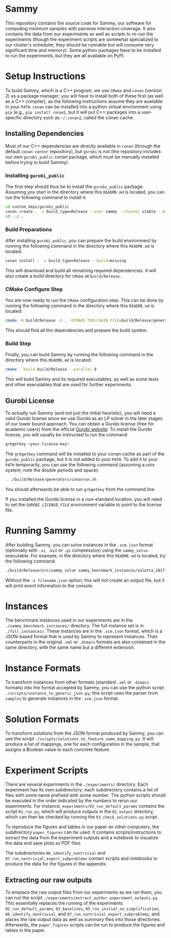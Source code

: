 # Sammy
This repository contains the source code for Sammy,
our software for computing minimum samples with pairwise interaction coverage.
It also contains the data from our experiments as well as scripts to re-run
the experiments (though the experiment scripts are somewhat specialized to our
cluster's scheduler, they should be runnable but will consume very significant
time and memory).
Some python packages have to be installed to run the experiments,
but they are all available on PyPI.

# Setup Instructions
To build Sammy, which is a C++ program, 
we use `CMake` and `conan` (version 2) as a package manager;
you will have to install both of these first (as well as a C++ compiler),
as the following instructions assume they are available in your `PATH`.
`conan` can be installed into a python virtual environment
using `pip` (e.g., `pip install conan`), but it will put C++ packages into
a user-specific directory such as `~/.conan2`, called the conan cache.

## Installing Dependencies
Most of our C++ dependencies are directly available in `conan` (through the
default `conan-center` repository), but `gurobi` is not (the repository
includes our own `gurobi_public` conan package, which must be manually installed
before trying to build Sammy).

### Installing `gurobi_public`
The first step should thus be to install the `gurobi_public` package.
Assuming you start in the directory where this `README.md` is located,
you can run the following command to install it:
```bash
cd custom_deps/gurobi_public
conan create . -s build_type=Release --user sammy --channel stable --build=missing
cd ../..
```

### Build Preparations
After installing `gurobi_public`, you can prepare the build environment
by running the following command in the directory where this 
`README.md` is located.
```bash
conan install . -s build_type=Release --build=missing
```
This will download and build all remaining required dependencies.
It will also create a build directory for `CMake` at `build/Release`.

### CMake Configure Step
You are now ready to run the `CMake` configuration step.
This can be done by running the following command in the directory where this
`README.md` is located:
```bash
cmake -B build/Release -S . -DCMAKE_TOOLCHAIN_FILE=build/Release/generators/conan_toolchain.cmake -DCMAKE_BUILD_TYPE=Release
```
This should find all the dependencies and prepare the build system.

### Build Step
Finally, you can build Sammy by running the following command in the directory
where this `README.md` is located.
```bash
cmake --build build/Release --parallel 8
```
This will build Sammy and its required executables, as well as some tests 
and other executables that are used for further experiments.

## Gurobi License
To actually run Sammy (and not just the initial heuristic), you will need
a valid Gurobi license since we use Gurobi as an LP solver in the later stages
of our lower bound approach.
You can obtain a Gurobi license (free for academic users) from the official
[Gurobi website](https://www.gurobi.com/).
To install the Gurobi license, you will usually be instructed to run the command
```bash
grbgetkey <your-license-key>
```
The `grbgetkey` command will be installed to your conan cache 
as part of the `gurobi_public` package, but it is not added to your `PATH`.
To add it to your `PATH` temporarily, you can use the following command
(assuming a unix system; note the double periods and space):
```bash
. ./build/Release/generators/conanrun.sh
```
You should afterwards be able to run `grbgetkey` from the command line.

If you installed the Gurobi license in a non-standard location,
you will need to set the `GUROBI_LICENSE_FILE` environment variable
to point to the license file.

# Running Sammy
After building Sammy, you can solve instances in the `.scm.json` format
(optionally with `.xz`, `.bz2` or `.gz` compression) 
using the `sammy_solve` executable.
For example, in the directory where this `README.md` is located,
try the following command:
```bash
./build/Release/src/sammy_solve sammy_benchmark_instances/soletta_2017-03-09_21-02-40.scm.json.xz --print-events
```
Without the `-o filename.json` option, this will not create an output file,
but it will print event information to the console.

# Instances
The benchmark instances used in our experiments are in the 
`./sammy_benchmark_instances/` directory.
The full instance set is in `./full_instances/`.
These instances are in the `.scm.json` format, which is a JSON-based format
that is used by Sammy to represent instances.
Their counterparts in the original `.xml` or `.dimacs` formats are also
contained in the same directory, with the same name but a different extension.

# Instance Formats
To transform instances from other formats (standard `.xml` or `.dimacs` formats)
into the format accepted by Sammy, you can use the python script
`./scripts/instance_to_generic_json.py`; this script uses the parser from
`samplns` to generate instances in the `.scm.json` format.

# Solution Formats
To transform solutions from the JSON format produced by Sammy,
you can use the script `./scripts/solutions_to_feature_name_mapping.py`.
It will produce a list of mappings, one for each configuration in the sample,
that assigns a Boolean value to each concrete feature.

# Experiment Scripts
There are several experiments in the `./experiments/` directory.
Each experiment has its own subdirectory; each subdirectory contains
a list of files with some name prefixed with some number.
The python scripts should be executed in the order indicated by the numbers
to rerun our experiments.
For instance, `experiments/02_run_default_params` contains the script
`01_run.py`, which will produce outputs in the `02_output` directory,
which can then be checked by running the `03_check_solutions.py` script.

To reproduce the figures and tables in our paper on other computers,
the subdirectory `paper_figures` can be used.
It contains scripts/instructions to extract the data from the experiment
outputs and a notebook to visualize the data and save plots as PDF files.

The subdirectories `06_identify_nontrivial` and 
`07_run_nontrivial_export_subproblems` contain scripts and notebooks
to produce the data for the figures in the appendix.

## Extracting our raw outputs
To emplace the raw output files from our experiments as we ran them,
you can run the script `./experiments/extract_author_experiment_outputs.py`.
This essentially replaces the running of the experiments
`02_run_default_params`, `03_baselines`, `05_run_initial_no_simplification`,
`06_identify_nontrivial`, and `07_run_nontrivial_export_subproblems`,
and places the raw output data as well as summary files into those directories.
Afterwards, the `paper_figures` scripts can be run to produce the figures and
tables in the paper.